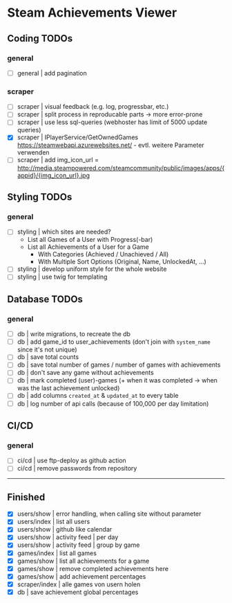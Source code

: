# Steam Achievements Viewer

## Coding TODOs

### general
- [ ] general | add pagination
### scraper
- [ ] scraper | visual feedback (e.g. log, progressbar, etc.)
- [ ] scraper | split process in reproducable parts -> more error-prone
- [ ] scraper | use less sql-queries (webhoster has limit of 5000 update queries)
- [x] scraper | IPlayerService/GetOwnedGames https://steamwebapi.azurewebsites.net/ - evtl. weitere Parameter verwenden
- [ ] scraper | add img_icon_url = http://media.steampowered.com/steamcommunity/public/images/apps/{appid}/{img_icon_url}.jpg

## Styling TODOs

### general
- [ ] styling | which sites are needed?
  - List all Games of a User with Progress(-bar)
  - List all Achievements of a User for a Game
    - With Categories (Achieved / Unachieved / All)
    - With Multiple Sort Options (Original, Name, UnlockedAt, ...)
- [ ] styling | develop uniform style for the whole website
- [ ] styling | use twig for templating

## Database TODOs

### general
- [ ] db | write migrations, to recreate the db
- [ ] db | add game_id to user_achievements (don't join with `system_name` since it's not unique)
- [ ] db | save total counts
- [ ] db | save total number of games / number of games with achievements
- [ ] db | don't save any game without achievements
- [ ] db | mark completed (user)-games (+ when it was completed -> when was the last achievement unlocked)
- [ ] db | add columns `created_at` & `updated_at` to every table
- [ ] db | log number of api calls (because of 100,000 per day limitation)

## CI/CD

### general
- [ ] ci/cd | use ftp-deploy as github action
- [ ] ci/cd | remove passwords from repository

---

## Finished
- [x] users/show | error handling, when calling site without parameter
- [x] users/index | list all users
- [x] users/show | github like calendar
- [x] users/show | activity feed | per day
- [x] users/show | activity feed | group by game
- [x] games/index | list all games
- [x] games/show | list all achievements for a game
- [x] games/show | remove completed achievements here
- [x] games/show | add achievement percentages
- [x] scraper/index | alle games von usern holen
- [x] db | save achievement global percentages
